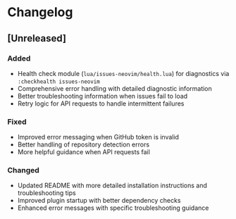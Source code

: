 # Changelog

## [Unreleased]

### Added
- Health check module (`lua/issues-neovim/health.lua`) for diagnostics via `:checkhealth issues-neovim`
- Comprehensive error handling with detailed diagnostic information
- Better troubleshooting information when issues fail to load
- Retry logic for API requests to handle intermittent failures

### Fixed
- Improved error messaging when GitHub token is invalid
- Better handling of repository detection errors
- More helpful guidance when API requests fail

### Changed
- Updated README with more detailed installation instructions and troubleshooting tips
- Improved plugin startup with better dependency checks
- Enhanced error messages with specific troubleshooting guidance 
